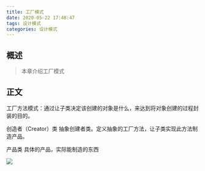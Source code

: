 ```yaml
---
title: 工厂模式
date: 2020-05-22 17:48:47
tags: 设计模式
categories: 设计模式
---
```


## 概述

> 本章介绍工厂模式

<!--more-->

## 正文

工厂方法模式：通过让子类决定该创建的对象是什么，来达到将对象创建的过程封装的目的。

创造者（Creator）类   抽象创建者类。定义抽象的工厂方法，让子类实现此方法制造产品。

产品类  具体的产品，实际能制造的东西

![](https://photos.alitaalice.cn/image/20200525105633.png) 